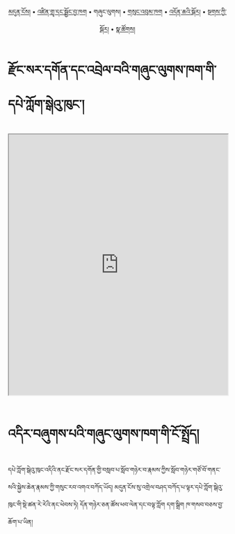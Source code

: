 <p align="center">
  <a href="https://bdrc-reader.github.io/dzongsar-shedra/">མདུན་ངོས།</a> • <a href="https://bdrc-reader.github.io/dzongsar-shedra/shedra">འཛིན་གྲྭ་དང་སྦྱོང་བྱ་ཁག</a> • <span>གཞུང་ལུགས།</span>  • <a href="https://bdrc-reader.github.io/dzongsar-shedra/sungbum">གསུང་འབུམ་ཁག</a> • <a href="https://bdrc-reader.github.io/dzongsar-shedra/doncha">འདོན་ཆའི་སྐོར།</a> • <a href="https://bdrc-reader.github.io/dzongsar-shedra/tantra">སྔགས་ཀྱི་སྐོར།</a> •  <a href="https://bdrc-reader.github.io/dzongsar-shedra/natsok">སྣ་ཚོགས།</a></p>


# རྫོང་སར་དགོན་དང་འབྲེལ་བའི་གཞུང་ལུགས་ཁག་གི་དཔེ་ཀློག་སྒེའུ་ཁུང་།

<iframe allowfullscreen src="https://library.bdrc.io/scripts/embed-iframe.html?work=bdr:W1ERI0011002&origin=website.com" width="100%" height="600"></iframe>

<br>
<br>

# འདིར་བཞུགས་པའི་གཞུང་ལུགས་ཁག་གི་ངོ་སྤྲོད།

དཔེ་ཀློག་སྒེའུ་ཁུང་འདིའི་ནང་རྫོང་སར་དགོན་གྱི་བསླབ་པ་སློབ་གཉེར་བ་རྣམས་ཀྱིས་སློབ་གཉེར་གཙོ་བོ་གནང་སའི་སྐྱེས་ཆེན་རྣམས་ཀྱི་གསུང་རབ་འགའ་བཀོད་ཡོད། མདུན་ངོས་སུ་འགྲེལ་བཤད་བཀོད་པ་ལྟར་དཔེ་ཀློག་སྒེའུ་ཁུང་གི་སྡེ་ཚན་རེ་རེའི་ནང་ཕེབས་ཏེ། དོན་གཉེར་ཅན་ཚོས་ཕབ་ལེན་དང་བལྟ་ཀློག དག་སྒྲིག ཁ་གསབ་བཅས་བྱ་ཆོག་པ་ཡིན།









